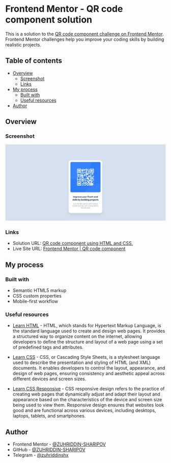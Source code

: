 # Frontend Mentor - QR code component solution

This is a solution to the [QR code component challenge on Frontend Mentor](https://www.frontendmentor.io/challenges/qr-code-component-iux_sIO_H). Frontend Mentor challenges help you improve your coding skills by building realistic projects.

## Table of contents

- [Overview](#overview)
  - [Screenshot](#screenshot)
  - [Links](#links)
- [My process](#my-process)
  - [Built with](#built-with)
  - [Useful resources](#useful-resources)
- [Author](#author)

## Overview

### Screenshot

![](./images/screenshot.png)

### Links

- Solution URL: [QR code component using HTML and CSS.](https://www.frontendmentor.io/solutions/qr-code-component-using-html-and-css-rpWBWZQsrZ)
- Live Site URL: [Frontend Mentor | QR code component](https://qr-code-component-link.netlify.app/)

## My process

### Built with

- Semantic HTML5 markup
- CSS custom properties
- Mobile-first workflow

### Useful resources

- [Learn HTML](https://www.w3schools.com/html/) - HTML, which stands for Hypertext Markup Language, is the standard language used to create and design web pages. It provides a structured way to organize content on the internet, allowing developers to define the structure and layout of a web page using a set of predefined tags and attributes.

- [Learn CSS](https://www.w3schools.com/css/) - CSS, or Cascading Style Sheets, is a stylesheet language used to describe the presentation and styling of HTML (and XML) documents. It enables developers to control the layout, appearance, and design of web pages, ensuring consistency and aesthetic appeal across different devices and screen sizes.

- [Learn CSS Responsive](https://www.w3schools.com/css/css_rwd_intro.asp) - CSS responsive design refers to the practice of creating web pages that dynamically adjust and adapt their layout and appearance based on the characteristics of the device and screen size being used to view them. Responsive design ensures that websites look good and are functional across various devices, including desktops, laptops, tablets, and smartphones.

## Author

- Frontend Mentor - [@ZUHRIDDIN-SHARIPOV](https://www.frontendmentor.io/profile/ZUHRIDDIN-SHARIPOV)
- GitHub - [@ZUHRIDDIN-SHARIPOV](https://github.com/ZUHRIDDIN-SHARIPOV)
- Telegram - [@zuhriddinshx](https://t.me/zuhriddinshx)
